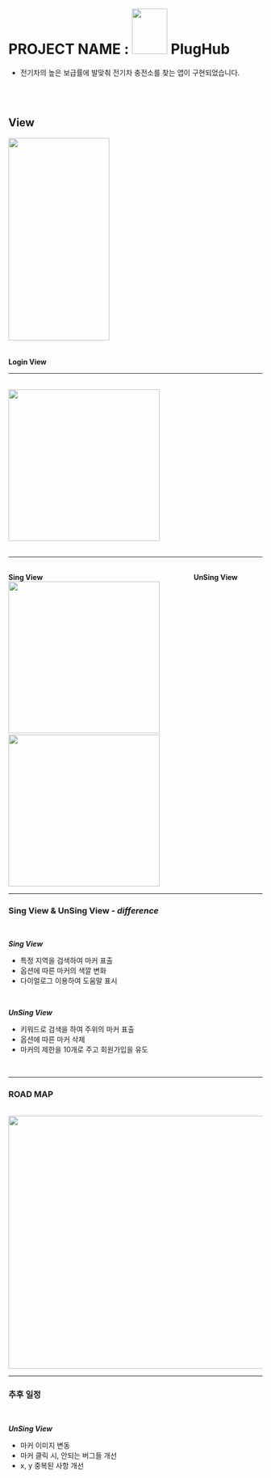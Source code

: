 # PROJECT NAME :  <img width="70" height="90" src="https://github.com/leekyuwon1/ChargeHub/assets/128021520/567e290c-d005-4ffe-8391-fd53dd79b08e"> PlugHub
* <a> 전기차의 높은 보급률에 발맞춰 전기차 충전소를 찾는 앱이 구현되었습니다.</a>
<br>
<br>

## View
<img width="200" height="400" src="https://github.com/leekyuwon1/ChargeHub/assets/128021520/bdd83f24-d563-4fb4-9681-2c335cfacba8">
<br>
<br>
<br>
 <strong>Login View</strong>

--- 

<br>
<img width="300" height"300" src="https://github.com/leekyuwon1/ChargeHub/assets/128021520/372dd0d5-2d06-4a57-9c0a-66171af7f2fa">
<br>

<br>

---
<br>
<layout oriental="horizental">
  <strong>Sing View</strong>&nbsp;&nbsp;&nbsp;&nbsp;&nbsp;&nbsp;&nbsp;&nbsp;&nbsp;&nbsp;&nbsp;&nbsp;&nbsp;&nbsp;&nbsp;&nbsp;&nbsp;&nbsp;&nbsp;&nbsp;&nbsp;&nbsp;&nbsp;&nbsp;&nbsp;&nbsp;&nbsp;&nbsp;&nbsp;&nbsp;&nbsp;&nbsp;&nbsp;&nbsp;&nbsp;&nbsp;&nbsp;&nbsp;&nbsp;&nbsp;&nbsp;&nbsp;&nbsp;&nbsp;&nbsp;&nbsp;&nbsp;&nbsp;&nbsp;&nbsp;&nbsp;&nbsp;&nbsp;&nbsp;&nbsp;&nbsp;&nbsp;&nbsp;&nbsp;&nbsp;&nbsp;&nbsp;&nbsp;&nbsp;&nbsp;&nbsp;&nbsp;&nbsp;&nbsp;&nbsp;&nbsp;&nbsp;&nbsp;&nbsp;&nbsp;&nbsp;<strong>UnSing View</strong>
  <br>
 <img width="300" height"300" src="https://github.com/leekyuwon1/ChargeHub/assets/128021520/dda5a9a8-59c2-4f3c-b8c7-563b402f1be9">&nbsp;&nbsp;&nbsp;&nbsp;&nbsp;&nbsp;&nbsp;&nbsp;&nbsp;&nbsp;&nbsp;&nbsp;&nbsp;&nbsp;&nbsp;&nbsp;&nbsp;&nbsp;&nbsp;&nbsp;&nbsp;&nbsp;&nbsp;&nbsp;&nbsp;
 <img width="300" height"300" src="https://github.com/leekyuwon1/ChargeHub/assets/128021520/8466aa70-5df5-4ac9-8f16-d707351df909">
  <br>
</layout>

---

### Sing View & UnSing View - _difference_
<br>

<strong>_Sing View_</strong>
* 특정 지역을 검색하여 마커 표출
* 옵션에 따른 마커의 색깔 변화
* 다이얼로그 이용하여 도움말 표시
<br>

<strong>_UnSing View_</strong>
* 키워드로 검색을 하여 주위의 마커 표출
* 옵션에 따른 마커 삭제
* 마커의 제한을 10개로 주고 회원가입을 유도
<br>

---

### ROAD MAP
<br>
<img width="600" height="500"src="https://github.com/leekyuwon1/ChargeHub/assets/128021520/4896db53-74ba-4a8a-ab3c-01f4b7b713f7">

---

### 추후 일정
<br>

<strong>_UnSing View_</strong>
* 마커 이미지 변동
* 마커 클릭 시, 안되는 버그들 개선
* x, y 중복된 사항 개선
